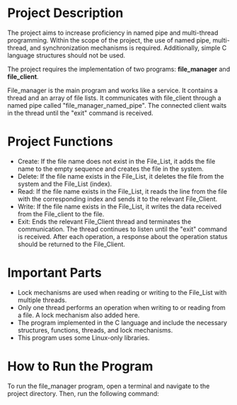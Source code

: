 # Project Description

The project aims to increase proficiency in named pipe and multi-thread programming. Within the scope of the project, the use of named pipe, multi-thread, and synchronization mechanisms is required. Additionally, simple C language structures should not be used.

The project requires the implementation of two programs: **file_manager** and **file_client**.

File_manager is the main program and works like a service. It contains a thread and an array of file lists. It communicates with file_client through a named pipe called "file_manager_named_pipe". The connected client waits in the thread until the "exit" command is received.

# Project Functions

+ Create: If the file name does not exist in the File_List, it adds the file name to the empty sequence and creates the file in the system.
+ Delete: If the file name exists in the File_List, it deletes the file from the system and the File_List (index).
+ Read: If the file name exists in the File_List, it reads the line from the file with the corresponding index and sends it to the relevant File_Client.
+ Write: If the file name exists in the File_List, it writes the data received from the File_client to the file.
+ Exit: Ends the relevant File_Client thread and terminates the communication. The thread continues to listen until the "exit" command is received.
After each operation, a response about the operation status should be returned to the File_Client.

# Important Parts

+ Lock mechanisms are used when reading or writing to the File_List with multiple threads.
+ Only one thread performs an operation when writing to or reading from a file. A lock mechanism also added here.
+ The program implemented in the C language and include the necessary structures, functions, threads, and lock mechanisms.
+ This program uses some Linux-only libraries.

# How to Run the Program
To run the file_manager program, open a terminal and navigate to the project directory. Then, run the following command:
